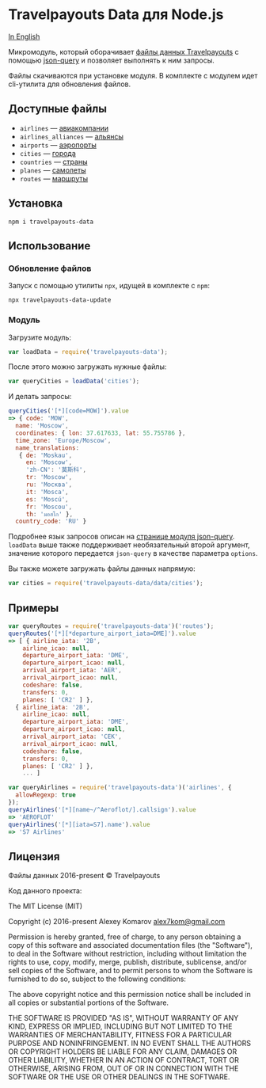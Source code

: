 # Travelpayouts Data для Node.js

[In English](README-en.md)

Микромодуль, который оборачивает [файлы данных Travelpayouts](https://support.travelpayouts.com/hc/ru/articles/203956163#09) с помощью [json-query](https://github.com/mmckegg/json-query) и позволяет выполнять к ним запросы.

Файлы скачиваются при установке модуля. В комплекте с модулем идет cli-утилита для обновления файлов.

## Доступные файлы

- `airlines` — [авиакомпании](https://support.travelpayouts.com/hc/ru/articles/203956163#12)
- `airlines_alliances` — [альянсы](https://support.travelpayouts.com/hc/ru/articles/203956163#13)
- `airports` — [аэропорты](https://support.travelpayouts.com/hc/ru/articles/203956163#11)
- `cities` — [города](https://support.travelpayouts.com/hc/ru/articles/203956163#10)
- `countries` — [страны](https://support.travelpayouts.com/hc/ru/articles/203956163#09)
- `planes` — [самолеты](https://support.travelpayouts.com/hc/ru/articles/203956163#14)
- `routes` — [маршруты](https://support.travelpayouts.com/hc/ru/articles/203956163#15)

## Установка

```
npm i travelpayouts-data
```

## Использование

### Обновление файлов

Запуск с помощью утилиты `npx`, идущей в комплекте с `npm`:

```
npx travelpayouts-data-update
```

### Модуль

Загрузите модуль:

```js
var loadData = require('travelpayouts-data');
```

После этого можно загружать нужные файлы:

```js
var queryCities = loadData('cities');
```

И делать запросы:

```js
queryCities('[*][code=MOW]').value
=> { code: 'MOW',
  name: 'Moscow',
  coordinates: { lon: 37.617633, lat: 55.755786 },
  time_zone: 'Europe/Moscow',
  name_translations:
   { de: 'Moskau',
     en: 'Moscow',
     'zh-CN': '莫斯科',
     tr: 'Moscow',
     ru: 'Москва',
     it: 'Mosca',
     es: 'Moscú',
     fr: 'Moscou',
     th: 'มอสโก' },
  country_code: 'RU' }
```

Подробнее язык запросов описан на [странице модуля json-query](https://github.com/mmckegg/json-query). `loadData` выше также поддерживает необязательный второй аргумент, значение которого передается `json-query` в качестве параметра `options`.

Вы также можете загружать файлы данных напрямую:

```js
var cities = require('travelpayouts-data/data/cities');
```

## Примеры

```js
var queryRoutes = require('travelpayouts-data')('routes');
queryRoutes('[*][*departure_airport_iata=DME]').value
=> [ { airline_iata: '2B',
    airline_icao: null,
    departure_airport_iata: 'DME',
    departure_airport_icao: null,
    arrival_airport_iata: 'AER',
    arrival_airport_icao: null,
    codeshare: false,
    transfers: 0,
    planes: [ 'CR2' ] },
  { airline_iata: '2B',
    airline_icao: null,
    departure_airport_iata: 'DME',
    departure_airport_icao: null,
    arrival_airport_iata: 'CEK',
    arrival_airport_icao: null,
    codeshare: false,
    transfers: 0,
    planes: [ 'CR2' ] },
    ... ]
```

```js
var queryAirlines = require('travelpayouts-data')('airlines', {
  allowRegexp: true
});
queryAirlines('[*][name~/^Aeroflot/].callsign').value
=> 'AEROFLOT'
queryAirlines('[*][iata=S7].name').value
=> 'S7 Airlines'
```

## Лицензия

Файлы данных 2016-present © Travelpayouts

Код данного проекта:

The MIT License (MIT)

Copyright (c) 2016-present Alexey Komarov <alex7kom@gmail.com>

Permission is hereby granted, free of charge, to any person obtaining a copy of
this software and associated documentation files (the "Software"), to deal in
the Software without restriction, including without limitation the rights to
use, copy, modify, merge, publish, distribute, sublicense, and/or sell copies of
the Software, and to permit persons to whom the Software is furnished to do so,
subject to the following conditions:

The above copyright notice and this permission notice shall be included in all
copies or substantial portions of the Software.

THE SOFTWARE IS PROVIDED "AS IS", WITHOUT WARRANTY OF ANY KIND, EXPRESS OR
IMPLIED, INCLUDING BUT NOT LIMITED TO THE WARRANTIES OF MERCHANTABILITY, FITNESS
FOR A PARTICULAR PURPOSE AND NONINFRINGEMENT. IN NO EVENT SHALL THE AUTHORS OR
COPYRIGHT HOLDERS BE LIABLE FOR ANY CLAIM, DAMAGES OR OTHER LIABILITY, WHETHER
IN AN ACTION OF CONTRACT, TORT OR OTHERWISE, ARISING FROM, OUT OF OR IN
CONNECTION WITH THE SOFTWARE OR THE USE OR OTHER DEALINGS IN THE SOFTWARE.
